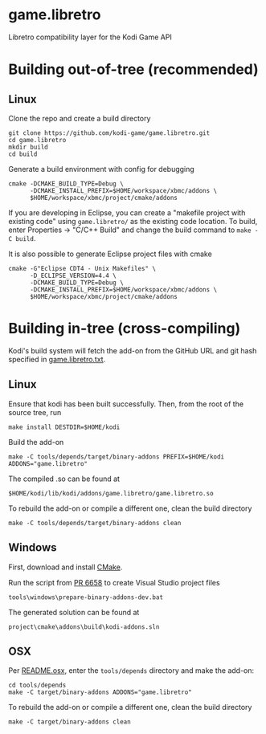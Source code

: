 # game.libretro

Libretro compatibility layer for the Kodi Game API

# Building out-of-tree (recommended)

## Linux

Clone the repo and create a build directory

```shell
git clone https://github.com/kodi-game/game.libretro.git
cd game.libretro
mkdir build
cd build
```

Generate a build environment with config for debugging

```shell
cmake -DCMAKE_BUILD_TYPE=Debug \
      -DCMAKE_INSTALL_PREFIX=$HOME/workspace/xbmc/addons \
      $HOME/workspace/xbmc/project/cmake/addons
```

If you are developing in Eclipse, you can create a "makefile project with existing code" using `game.libretro/` as the existing code location. To build, enter Properties -> "C/C++ Build" and change the build command to `make -C build`.

It is also possible to generate Eclipse project files with cmake

```shell
cmake -G"Eclipse CDT4 - Unix Makefiles" \
      -D_ECLIPSE_VERSION=4.4 \
      -DCMAKE_BUILD_TYPE=Debug \
      -DCMAKE_INSTALL_PREFIX=$HOME/workspace/xbmc/addons \
      $HOME/workspace/xbmc/project/cmake/addons
```

# Building in-tree (cross-compiling)

Kodi's build system will fetch the add-on from the GitHub URL and git hash specified in [game.libretro.txt](https://github.com/garbear/xbmc/blob/retroplayer-15alpha2/project/cmake/addons/addons/game.libretro/game.libretro.txt).

## Linux

Ensure that kodi has been built successfully. Then, from the root of the source tree, run

```shell
make install DESTDIR=$HOME/kodi
```

Build the add-on

```shell
make -C tools/depends/target/binary-addons PREFIX=$HOME/kodi ADDONS="game.libretro"
```

The compiled .so can be found at

```
$HOME/kodi/lib/kodi/addons/game.libretro/game.libretro.so
```

To rebuild the add-on or compile a different one, clean the build directory

```shell
make -C tools/depends/target/binary-addons clean
```

## Windows

First, download and install [CMake](http://www.cmake.org/download/).

Run the script from [PR 6658](https://github.com/xbmc/xbmc/pull/6658) to create Visual Studio project files

```
tools\windows\prepare-binary-addons-dev.bat
```

The generated solution can be found at

```
project\cmake\addons\build\kodi-addons.sln
```

## OSX

Per [README.osx](https://github.com/garbear/xbmc/blob/retroplayer-15alpha2/docs/README.osx), enter the `tools/depends` directory and make the add-on:

```shell
cd tools/depends
make -C target/binary-addons ADDONS="game.libretro"
```

To rebuild the add-on or compile a different one, clean the build directory

```shell
make -C target/binary-addons clean
```
